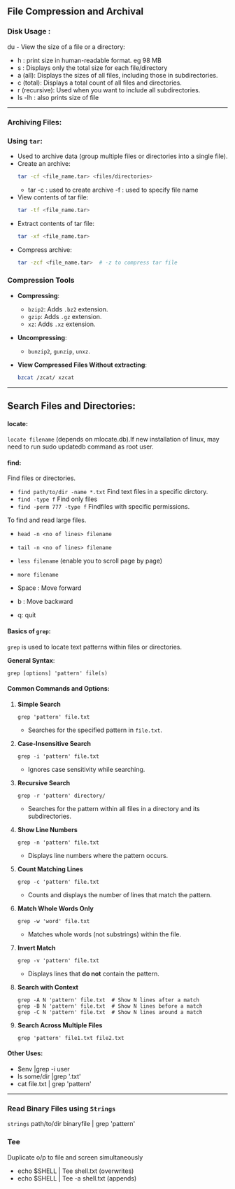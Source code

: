 ## File Compression and Archival

### Disk Usage :
du - View the size of a file or a directory:
-  h : print size in human-readable format. eg 98 MB 
-  s : Displays only the total size for each file/directory
-  a (all): Displays the sizes of all files, including those in subdirectories. 
-  c (total): Displays a total count of all files and directories. 
-  r (recursive): Used when you want to include all subdirectories. 
-  ls -lh :  also prints size of file
---

### Archiving Files:

### Using `tar`: 
- Used to archive data (group multiple files or directories into a single file).
- Create an archive:  
  ```bash
  tar -cf <file_name.tar> <files/directories>
  ```
  - tar -c : used to create archive
        -f : used to specify file name
- View contents of tar file:  
  ```bash
  tar -tf <file_name.tar>
  ```
- Extract contents of tar file:  
  ```bash
  tar -xf <file_name.tar>
  ```
- Compress archive:  
  ```bash
  tar -zcf <file_name.tar>  # -z to compress tar file
  ```

### Compression Tools
- **Compressing**:  
  - `bzip2`: Adds `.bz2` extension.  
  - `gzip`: Adds `.gz` extension.  
  - `xz`: Adds `.xz` extension.

- **Uncompressing**:  
  - `bunzip2`, `gunzip`, `unxz`.


- **View Compressed Files Without extracting**:
  ```bash
  bzcat /zcat/ xzcat
  ```
---

## Search Files and Directories:
#### **locate:** 
`locate filename` (depends on mlocate.db).If new installation of linux, may need to run sudo updatedb command as root user.

#### **find:** 
Find files or directories.
- `find path/to/dir -name *.txt` Find text files in a specific dirctory.
- `find -type f`  Find only files
- `find -perm 777 -type f` Findfiles with specific permissions. 

To find and read large files.
- `head -n <no of lines> filename` 
- `tail -n <no of lines> filename`

- `less filename` (enable you to scroll page by page)
- `more filename`
-  Space : Move forward
-  b : Move backward
-  q: quit


#### **Basics of `grep`:**
 `grep` is used to locate text patterns within files or directories.

**General Syntax**:  
  ```
  grep [options] 'pattern' file(s)
  ```
#### **Common Commands and Options:**

1. **Simple Search**  
   ```
   grep 'pattern' file.txt
   ```
   - Searches for the specified pattern in `file.txt`.

2. **Case-Insensitive Search**  
   ```
   grep -i 'pattern' file.txt
   ```
   - Ignores case sensitivity while searching.

3. **Recursive Search**  
   ```
   grep -r 'pattern' directory/
   ```
   - Searches for the pattern within all files in a directory and its subdirectories.

4. **Show Line Numbers**  
   ```
   grep -n 'pattern' file.txt
   ```
   - Displays line numbers where the pattern occurs.

5. **Count Matching Lines**  
   ```
   grep -c 'pattern' file.txt
   ```
   - Counts and displays the number of lines that match the pattern.

6. **Match Whole Words Only**  
   ```
   grep -w 'word' file.txt
   ```
   - Matches whole words (not substrings) within the file.

7. **Invert Match**  
   ```
   grep -v 'pattern' file.txt
   ```
   - Displays lines that **do not** contain the pattern.

8. **Search with Context**  
   ```
   grep -A N 'pattern' file.txt  # Show N lines after a match
   grep -B N 'pattern' file.txt  # Show N lines before a match
   grep -C N 'pattern' file.txt  # Show N lines around a match
   ```
9. **Search Across Multiple Files**  
   ```
   grep 'pattern' file1.txt file2.txt
   ```

#### **Other Uses:**
- $env |grep -i user
-  ls some/dir |grep '.txt'
-  cat file.txt | grep 'pattern'

---
### **Read Binary Files using `Strings`**  
  `strings` path/to/dir binaryfile | grep 'pattern'

### **Tee**
Duplicate o/p to file and screen simultaneously
- echo $SHELL | Tee shell.txt  (overwrites)
- echo $SHELL | Tee -a shell.txt (appends)
